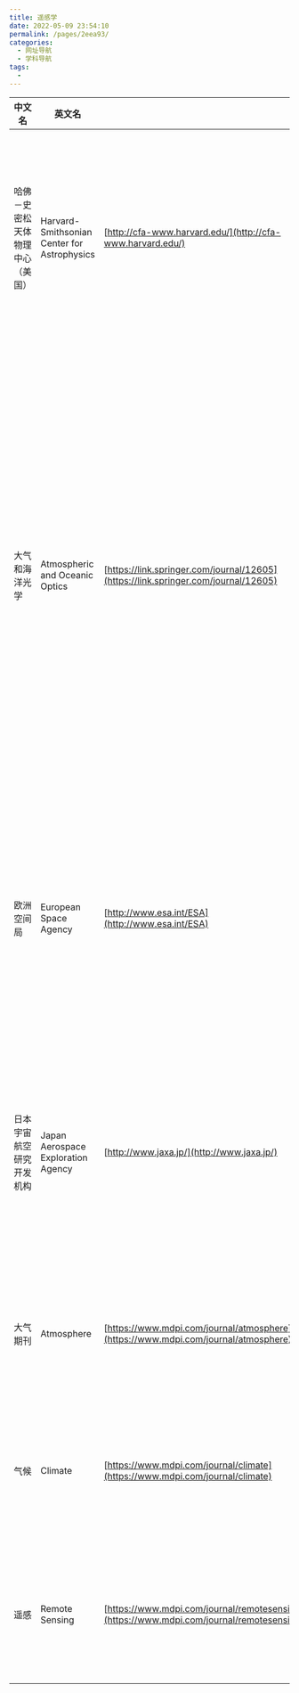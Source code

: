 ```yaml
---
title: 遥感学
date: 2022-05-09 23:54:10
permalink: /pages/2eea93/
categories:
  - 网址导航
  - 学科导航
tags:
  - 
---
```

| 中文名                           | 英文名                                      |                                                              | 国家 | 管理机构                                     | 关键词                                 | 网站介绍                                                     | 类别     | 网站属性       |
| -------------------------------- | ------------------------------------------- | ------------------------------------------------------------ | ---- | -------------------------------------------- | -------------------------------------- | ------------------------------------------------------------ | -------- | -------------- |
| 哈佛－史密松天体物理中心（美国） | Harvard-Smithsonian Center for Astrophysics | [http://cfa-www.harvard.edu/](http://cfa-www.harvard.edu/)   | 美国 | Harvard University， Smithsonian Institution | 天体物理                               | 哈佛－史密松天体物理中心（CfA）成立于1973年，由哈佛大学天文台（HCO）与史密森天体物理观测站（SAO）联合建立。  此网站提供该中心的简要介绍、研究活动、科研设施、等有关信息。 | 遥感科学 | 大学，科研机构 |
| 大气和海洋光学                   | Atmospheric and Oceanic Optics              | [https://link.springer.com/journal/12605](https://link.springer.com/journal/12605) | 德国 | Springer                                     | 大气科学；海洋科学；光学               | 大气和海洋光学是一本国际同行评审期刊，提供与大气和海洋光学，生态学和气候等广泛问题相关的实验和理论文章。  期刊的报道包括：光波的散射和转移，大气气体的光谱学，湍流和非线性光学现象，自适应光学，大气和地表的远程（地面，机载和星载）传感，求解逆的方法  问题，光学研究的新设备，计算机程序的开发和光学研究的数据库。 主题问题致力于大气臭氧，自适应，非线性和相干光学，区域气候和环境监测以及其他主题的研究。 | 遥感科学 | 期刊           |
| 欧洲空间局                       | European Space Agency                       | [http://www.esa.int/ESA](http://www.esa.int/ESA)             | 法国 | European Space Agency                        | 组织，科学                             | 欧洲空间局（European Space  Agency，ESA）是欧洲的一个政府间空间探测组织，成立于1975年，总部位于法国巴黎，主要发射中心位于南美洲法属圭亚那，主要发射卫星以及进行运载火箭的试验与发射。 | 遥感科学 | 组织           |
| 日本宇宙航空研究开发机构         | Japan Aerospace Exploration Agency          | [http://www.jaxa.jp/](http://www.jaxa.jp/)                   | 日本 | Japan Aerospace Exploration Agency           | 航空，政府，科学                       | 宇宙航空研究开发机构（Japan Aerospace Exploration  Agency，简称JAXA）是日本航太事业研究开发机构，2003年由3个航太相关机构组成，总部位于东京，隶属于文部科学省，主要发射中心为种子岛宇宙中心。 | 遥感科学 | 组织           |
| 大气期刊                         | Atmosphere                                  | [https://www.mdpi.com/journal/atmosphere](https://www.mdpi.com/journal/atmosphere) | 瑞士 | MDPI                                         | 气溶胶；空气质量；气候；气象；         | 《大气》（ISSN2073-4433）是一个国际同行评审的应用大气科学领域的开源期刊。 | 遥感科学 | 期刊           |
| 气候                             | Climate                                     | [https://www.mdpi.com/journal/climate](https://www.mdpi.com/journal/climate) | 瑞士 | MDPI                                         | 全球气候；局部气候；城市气候；极地气候 | 《气候》（ISSN2225-1154）是一个国际同行评审的气候科学领域的开源期刊。 | 遥感科学 | 期刊           |
| 遥感                             | Remote Sensing                              | [https://www.mdpi.com/journal/remotesensing](https://www.mdpi.com/journal/remotesensing) | 瑞士 | MDPI                                         | 遥感科学；环境科学；生态与土木工程     | 《遥感》（ISSN2072-4292）是同行评审的遥感技术科学与应用领域的开源期刊。 | 遥感科学 | 期刊           |